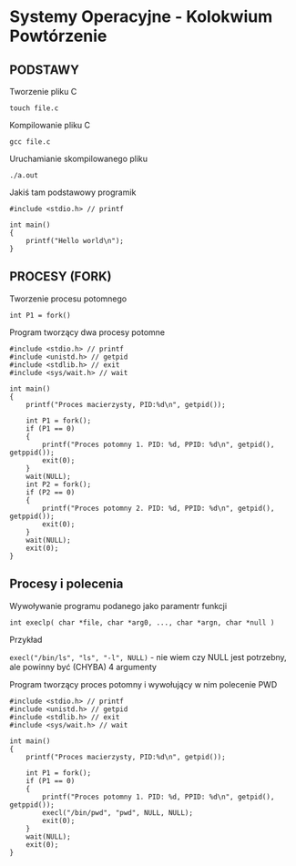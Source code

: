 # Systemy Operacyjne - Kolokwium Powtórzenie

## PODSTAWY
Tworzenie pliku C

`touch file.c`


Kompilowanie pliku C

`gcc file.c`


Uruchamianie skompilowanego pliku

`./a.out`


Jakiś tam podstawowy programik
```
#include <stdio.h> // printf

int main()
{
    printf("Hello world\n");
}

```

## PROCESY (FORK)
Tworzenie procesu potomnego

`int P1 = fork()`


Program tworzący dwa procesy potomne
```
#include <stdio.h> // printf
#include <unistd.h> // getpid
#include <stdlib.h> // exit
#include <sys/wait.h> // wait

int main()
{
    printf("Proces macierzysty, PID:%d\n", getpid());

    int P1 = fork();
    if (P1 == 0)
    {
        printf("Proces potomny 1. PID: %d, PPID: %d\n", getpid(), getppid());
        exit(0);
    }
    wait(NULL);
    int P2 = fork();
    if (P2 == 0)
    {
        printf("Proces potomny 2. PID: %d, PPID: %d\n", getpid(), getppid());
        exit(0);
    }
    wait(NULL);
    exit(0);
}
```


## Procesy i polecenia
Wywoływanie programu podanego jako paramentr funkcji

`int execlp( char *file, char *arg0, ..., char *argn, char *null )`


Przykład

`execl("/bin/ls", "ls", "-l", NULL)` - nie wiem czy NULL jest potrzebny, ale powinny być (CHYBA) 4 argumenty


Program tworzący proces potomny i wywołujący w nim polecenie PWD

```
#include <stdio.h> // printf
#include <unistd.h> // getpid
#include <stdlib.h> // exit
#include <sys/wait.h> // wait

int main()
{
    printf("Proces macierzysty, PID:%d\n", getpid());

    int P1 = fork();
    if (P1 == 0)
    {
        printf("Proces potomny 1. PID: %d, PPID: %d\n", getpid(), getppid());
        execl("/bin/pwd", "pwd", NULL, NULL);
        exit(0);
    }
    wait(NULL);
    exit(0);
}
```
